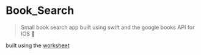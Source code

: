 # Book_Search

> Small book search app built using swift and the google books API for IOS 📱

built using the [worksheet](https://drive.google.com/file/d/1e4Nmx0Eu5tsRJVVYD0dEk7Axn3hidA-7/view?usp=sharing)
